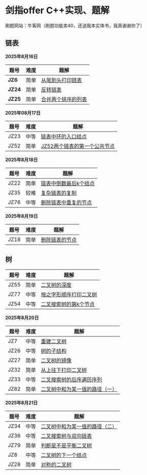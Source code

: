 # 剑指offer C++实现、题解

刷题网站：牛客网（刷题功能卖40，还送我本实体书，我真谢谢你了）

## 链表
**2025年8月16日**


|题号|难度|题解|
| ---- | ---- | ----|
| **JZ6**      | <front color='Green'>简单</front> | [从尾到头打印链表](http://baixiao.club/2025/08/16/%E4%BB%8E%E5%A4%B4%E5%88%B0%E5%B0%BE%E6%89%93%E5%8D%B0%E9%93%BE%E8%A1%A8/) |
| **JZ24** | <front color=Green>简单<front> | [反转链表](http://baixiao.club/2025/08/16/%E5%8F%8D%E8%BD%AC%E9%93%BE%E8%A1%A8/) |
| **JZ25** | <front color=Green>简单<front> | [合并两个排序的列表](http://baixiao.club/2025/08/16/%E5%90%88%E5%B9%B6%E4%B8%A4%E4%B8%AA%E6%8E%92%E5%BA%8F%E7%9A%84%E5%88%97%E8%A1%A8/) |

**2025年08月17日**

| 题号 | 难度                            | 题解                                                         |
| ---- | ------------------------------- | ------------------------------------------------------------ |
| JZ23 | <front color=Yellow>中等<front> | [链表中环的入口结点](https://baixiao.club/2025/08/17/JZ23%E9%93%BE%E8%A1%A8%E4%B8%AD%E7%8E%AF%E7%9A%84%E5%85%A5%E5%8F%A3%E7%BB%93%E7%82%B9/) |
| JZ52 | <front color=Green>简单<front>  | [JZ52两个链表的第一个公共节点](https://baixiao.club/2025/08/17/JZ52%E4%B8%A4%E4%B8%AA%E9%93%BE%E8%A1%A8%E7%9A%84%E7%AC%AC%E4%B8%80%E4%B8%AA%E5%85%AC%E5%85%B1%E8%8A%82%E7%82%B9/) |

**2025年8月18日**

| 题号 | 难度                           | 题解                                                     |
| ---- | ------------------------------ | -------------------------------------------------------- |
| JZ22 | <front color=Green>简单<front> | [链表中倒数最后k个结点](./JZ22_链表中倒数最后k个结点.md) |
| JZ35 | <front color=Green>较难<front> | [复杂链表的复制](./JZ35_复杂链表的复制.md)               |
| JZ76 | <front color=Green>中等<front> | [删除链表中重复的节点](./JZ76_删除链表中重复的结点.md)   |

**2025年8月19日**

| 题号 | 难度                           | 题解                                       |
| ---- | ------------------------------ | ------------------------------------------ |
| JZ18 | <front color=Green>简单<front> | [删除链表的节点](./JZ18_删除链表的节点.md) |

## 树

| 题号 | 难度                            | 题解                                                       |
| ---- | ------------------------------- | ---------------------------------------------------------- |
| JZ55 | <front color=Green>简单<front>  | [二叉树的深度](./JZ55_二叉树的深度.md)                     |
| JZ77 | <front color=Yellow>中等<front> | [按之字形顺序打印二叉树](./JZ77_按之字形顺序打印二叉树.md) |
| JZ54 | <front color=Yellow>中等<front> | [二叉搜索树的第k个节点](./JZ54_二叉搜索树的第k个节点.md)   |

**2025年8月20日**

| 题号 | 难度                            | 题解                                                         |
| ---- | ------------------------------- | ------------------------------------------------------------ |
| JZ7  | <front color=Yellow>中等<front> | [重建二叉树](./JZ7_重建二叉树.md)                            |
| JZ26 | <front color=Yellow>中等<front> | [树的子结构](./JZ26_树的子结构.md)                           |
| JZ27 | <front color=Green>简单<front>  | [二叉树的镜像](./JZ27_二叉树的镜像.md)                       |
| JZ32 | <front color=Green>简单<front>  | [从上往下打印二叉树](./JZ32_从上往下打印二叉树)              |
| JZ33 | <front color=Yellow>中等<front> | [二叉搜索树的后序遍历序列](./JZ33_二叉搜索树的后序遍历序列.md) |
| JZ82 | <front color=Green>简单<front>  | [二叉树中和为某一值的路径（一）](./JZ82_二叉树中和为某一值的路径（一）.md) |

**2025年8月21日**

| 题号 | 难度                            | 题解                                                         |
| ---- | ------------------------------- | ------------------------------------------------------------ |
| JZ34 | <front color=Yellow>中等<front> | [二叉树中和为某一值的路径（二）](./JZ34_二叉树中和为某一值的路径（二）.md) |
| JZ36 | <front color=yellow>中等<front> | [二叉搜索树与双向链表](./JZ36_二叉搜索树与双向链表.md)       |
| JZ79 | <front color=Green>简单<front>  | [判断是不是平衡二叉树](./JZ79_判断是不是平衡二叉树.md)       |
| JZ8  | <front color=yellow>中等<front> | [二叉树的下一个结点](./JZ8_二叉树的下一个结点.md)            |
| JZ28 | <front color=Green>简单<front>  | [对称的二叉树](./对称的二叉树.md)                            |

